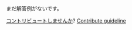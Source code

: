 
まだ解答例がないです。

[コントリビュートしませんか](https://github.com/BFEdev/BFE.dev-solutions/blob/main/quiz/this-ii_ja.md)?  [Contribute guideline](https://github.com/BFEdev/BFE.dev-solutions#how-to-contribute)
